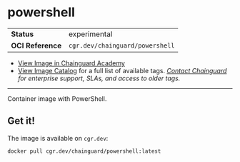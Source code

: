 <!--monopod:start-->
# powershell
| | |
| - | - |
| **Status** | experimental |
| **OCI Reference** | `cgr.dev/chainguard/powershell` |


* [View Image in Chainguard Academy](https://edu.chainguard.dev/chainguard/chainguard-images/reference/powershell/overview/)
* [View Image Catalog](https://console.enforce.dev/images/catalog) for a full list of available tags.
*[Contact Chainguard](https://www.chainguard.dev/chainguard-images) for enterprise support, SLAs, and access to older tags.*

---
<!--monopod:end-->

Container image with PowerShell.

## Get it!

The image is available on `cgr.dev`:

    docker pull cgr.dev/chainguard/powershell:latest
